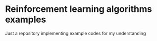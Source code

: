 # Reinforcement learning algorithms examples
Just a repository implementing example codes for my understanding
